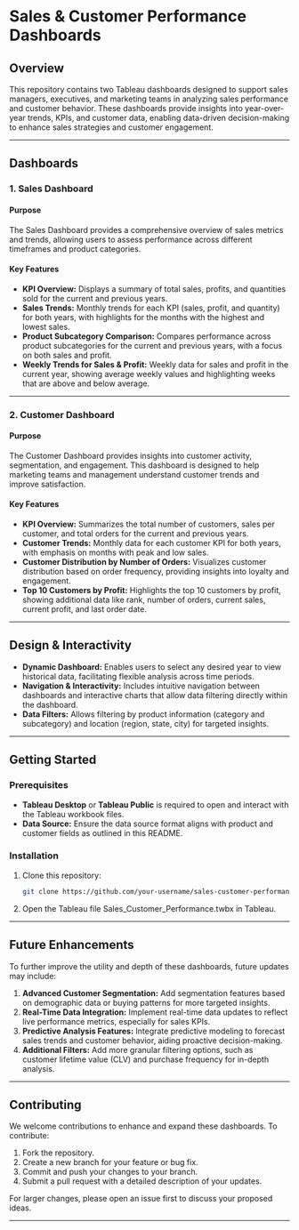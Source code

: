 # Sales & Customer Performance Dashboards

## Overview

This repository contains two Tableau dashboards designed to support sales managers, executives, and marketing teams in analyzing sales performance and customer behavior. These dashboards provide insights into year-over-year trends, KPIs, and customer data, enabling data-driven decision-making to enhance sales strategies and customer engagement.

---

## Dashboards

### 1. Sales Dashboard

#### Purpose
The Sales Dashboard provides a comprehensive overview of sales metrics and trends, allowing users to assess performance across different timeframes and product categories.

#### Key Features
- **KPI Overview:** Displays a summary of total sales, profits, and quantities sold for the current and previous years.
- **Sales Trends:** Monthly trends for each KPI (sales, profit, and quantity) for both years, with highlights for the months with the highest and lowest sales.
- **Product Subcategory Comparison:** Compares performance across product subcategories for the current and previous years, with a focus on both sales and profit.
- **Weekly Trends for Sales & Profit:** Weekly data for sales and profit in the current year, showing average weekly values and highlighting weeks that are above and below average.

---

### 2. Customer Dashboard

#### Purpose
The Customer Dashboard provides insights into customer activity, segmentation, and engagement. This dashboard is designed to help marketing teams and management understand customer trends and improve satisfaction.

#### Key Features
- **KPI Overview:** Summarizes the total number of customers, sales per customer, and total orders for the current and previous years.
- **Customer Trends:** Monthly data for each customer KPI for both years, with emphasis on months with peak and low sales.
- **Customer Distribution by Number of Orders:** Visualizes customer distribution based on order frequency, providing insights into loyalty and engagement.
- **Top 10 Customers by Profit:** Highlights the top 10 customers by profit, showing additional data like rank, number of orders, current sales, current profit, and last order date.

---

## Design & Interactivity

- **Dynamic Dashboard:** Enables users to select any desired year to view historical data, facilitating flexible analysis across time periods.
- **Navigation & Interactivity:** Includes intuitive navigation between dashboards and interactive charts that allow data filtering directly within the dashboard.
- **Data Filters:** Allows filtering by product information (category and subcategory) and location (region, state, city) for targeted insights.

---

## Getting Started

### Prerequisites
- **Tableau Desktop** or **Tableau Public** is required to open and interact with the Tableau workbook files.
- **Data Source:** Ensure the data source format aligns with product and customer fields as outlined in this README.

### Installation
1. Clone this repository:
   ```bash
   git clone https://github.com/your-username/sales-customer-performance-dashboards.git
   
2. Open the Tableau file Sales_Customer_Performance.twbx in Tableau.

---

## Future Enhancements

To further improve the utility and depth of these dashboards, future updates may include:

1. **Advanced Customer Segmentation:** Add segmentation features based on demographic data or buying patterns for more targeted insights.
2. **Real-Time Data Integration:** Implement real-time data updates to reflect live performance metrics, especially for sales KPIs.
3. **Predictive Analysis Features:** Integrate predictive modeling to forecast sales trends and customer behavior, aiding proactive decision-making.
4. **Additional Filters:** Add more granular filtering options, such as customer lifetime value (CLV) and purchase frequency for in-depth analysis.

---

## Contributing

We welcome contributions to enhance and expand these dashboards. To contribute:

1. Fork the repository.
2. Create a new branch for your feature or bug fix.
3. Commit and push your changes to your branch.
4. Submit a pull request with a detailed description of your updates.

For larger changes, please open an issue first to discuss your proposed ideas.

---

